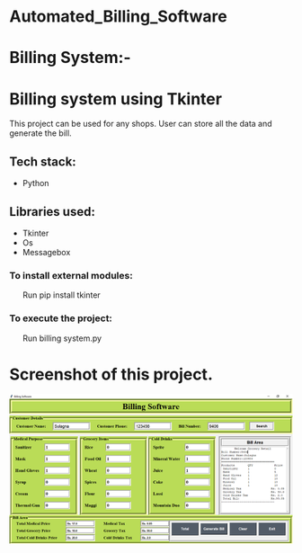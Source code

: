 # Automated_Billing_Software
# Billing System:-


<h1>Billing system using Tkinter</h1>

<p>This project can be used for any shops. User can store all the data and generate the bill.</p>

<h2>Tech stack:</h2>

<ul>
    <li>Python</li>
    
</ul>


<h2>Libraries used:</h2>

<ul>
    <li>Tkinter</li>
    <li>Os</li>
    <li>Messagebox</li>
    
</ul>

<h3>To install external modules:</h3>

<p><ol>Run pip install tkinter</ol></p>

<h3>To execute the project:</h3>

<p><ul>Run billing system.py</ul></p>

<h1><b>Screenshot of this project.</b></h1>


![Bill](Bill.PNG)
